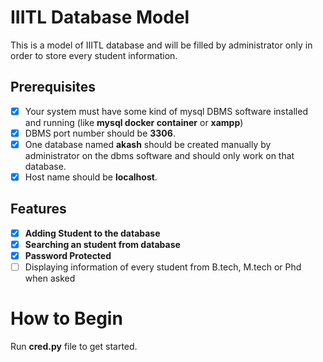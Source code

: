 # IIITL Database Model
This is a model of IIITL database and will be filled by administrator only in order to store every student information.
## Prerequisites
- [x] Your system must have some kind of mysql DBMS software installed and running (like <b>mysql docker container</b> or <b>xampp</b>)</br>
- [x] DBMS port number should be <b>3306</b>.</br>
- [x] One database named <b>akash</b> should be created manually by administrator on the dbms software and should only work on that database.</br>
- [x] Host name should be <b>localhost</b>.</br>
## Features
- [x] <b>Adding Student to the database</b></br>
- [x] <b>Searching an student from database</b></br>
- [x] <b>Password Protected</b></br>
- [ ] Displaying information of every student from B.tech, M.tech or Phd when asked</br>

# How to Begin
Run <b>cred.py</b> file to get started.


